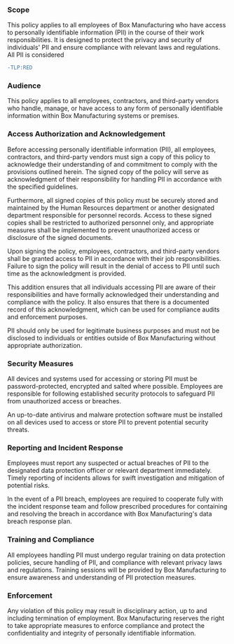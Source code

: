 ### Scope
This policy applies to all employees of Box Manufacturing who have access to personally identifiable information (PII) in the course of their work responsibilities.
It is designed to protect the privacy and security of individuals' PII and ensure compliance with relevant laws and regulations. All PII is considered 
```diff
-TLP:RED
```

### Audience
This policy applies to all employees, contractors, and third-party vendors who handle, manage, or have access to any form of personally identifiable information within Box Manufacturing systems or premises.

### Access Authorization and Acknowledgement

Before accessing personally identifiable information (PII), all employees, contractors, and third-party vendors must sign a copy of this policy to acknowledge
their understanding of and commitment to comply with the provisions outlined herein. The signed copy of the policy will serve as acknowledgment of their responsibility for handling PII in accordance with the specified guidelines.

Furthermore, all signed copies of this policy must be securely stored and maintained by the Human Resources department or another designated department responsible for personnel records.
Access to these signed copies shall be restricted to authorized personnel only, and appropriate measures shall be implemented to prevent unauthorized access or disclosure of the signed documents.

Upon signing the policy, employees, contractors, and third-party vendors shall be granted access to PII in accordance with their job responsibilities.
Failure to sign the policy will result in the denial of access to PII until such time as the acknowledgment is provided.

This addition ensures that all individuals accessing PII are aware of their responsibilities and have formally acknowledged their understanding
and compliance with the policy. It also ensures that there is a documented record of this acknowledgment, which can be used for compliance audits and enforcement purposes.

PII should only be used for legitimate business purposes and must not be disclosed to individuals or entities outside of Box Manufacturing without appropriate authorization.

### Security Measures
All devices and systems used for accessing or storing PII must be password-protected, encrypted and salted where possible. Employees are responsible for following established security protocols to safeguard PII from unauthorized access or breaches.

An up-to-date antivirus and malware protection software must be installed on all devices used to access or store PII to prevent potential security threats.

### Reporting and Incident Response
Employees must report any suspected or actual breaches of PII to the designated data protection officer or relevant department immediately. Timely reporting of incidents allows for swift investigation and mitigation of potential risks.

In the event of a PII breach, employees are required to cooperate fully with the incident response team and follow prescribed procedures for containing and resolving the breach in accordance with Box Manufacturing's data breach response plan.

### Training and Compliance
All employees handling PII must undergo regular training on data protection policies, secure handling of PII, and compliance with relevant privacy laws and regulations.
Training sessions will be provided by Box Manufacturing to ensure awareness and understanding of PII protection measures.

### Enforcement
Any violation of this policy may result in disciplinary action, up to and including termination of employment.
Box Manufacturing reserves the right to take appropriate measures to enforce compliance and protect the confidentiality and integrity of personally identifiable information.
